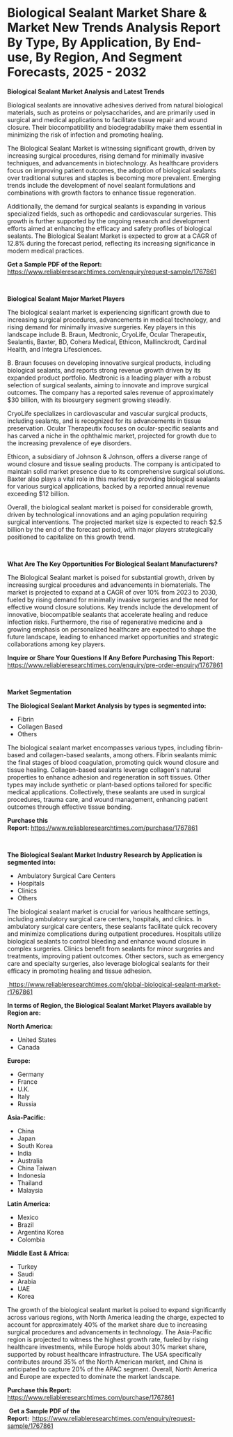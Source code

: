 <p><h1>Biological Sealant Market Share & Market New Trends Analysis Report By Type, By Application, By End-use, By Region, And Segment Forecasts, 2025 - 2032</h1></p><p><strong>Biological Sealant Market Analysis and Latest Trends</strong></p>
<p><p>Biological sealants are innovative adhesives derived from natural biological materials, such as proteins or polysaccharides, and are primarily used in surgical and medical applications to facilitate tissue repair and wound closure. Their biocompatibility and biodegradability make them essential in minimizing the risk of infection and promoting healing.</p><p>The Biological Sealant Market is witnessing significant growth, driven by increasing surgical procedures, rising demand for minimally invasive techniques, and advancements in biotechnology. As healthcare providers focus on improving patient outcomes, the adoption of biological sealants over traditional sutures and staples is becoming more prevalent. Emerging trends include the development of novel sealant formulations and combinations with growth factors to enhance tissue regeneration.</p><p>Additionally, the demand for surgical sealants is expanding in various specialized fields, such as orthopedic and cardiovascular surgeries. This growth is further supported by the ongoing research and development efforts aimed at enhancing the efficacy and safety profiles of biological sealants. The Biological Sealant Market is expected to grow at a CAGR of 12.8% during the forecast period, reflecting its increasing significance in modern medical practices.</p></p>
<p><strong>Get a Sample PDF of the Report:&nbsp;</strong> <a href="https://www.reliableresearchtimes.com/enquiry/request-sample/1767861?utm_campaign=2326&utm_medium=2&utm_source=Github&utm_content=ia&utm_term=14042025&utm_id=biological-sealant">https://www.reliableresearchtimes.com/enquiry/request-sample/1767861</a></p>
<p>&nbsp;</p>
<p><strong>Biological Sealant Major Market Players</strong></p>
<p><p>The biological sealant market is experiencing significant growth due to increasing surgical procedures, advancements in medical technology, and rising demand for minimally invasive surgeries. Key players in this landscape include B. Braun, Medtronic, CryoLife, Ocular Therapeutix, Sealantis, Baxter, BD, Cohera Medical, Ethicon, Mallinckrodt, Cardinal Health, and Integra Lifesciences.</p><p>B. Braun focuses on developing innovative surgical products, including biological sealants, and reports strong revenue growth driven by its expanded product portfolio. Medtronic is a leading player with a robust selection of surgical sealants, aiming to innovate and improve surgical outcomes. The company has a reported sales revenue of approximately $30 billion, with its biosurgery segment growing steadily.</p><p>CryoLife specializes in cardiovascular and vascular surgical products, including sealants, and is recognized for its advancements in tissue preservation. Ocular Therapeutix focuses on ocular-specific sealants and has carved a niche in the ophthalmic market, projected for growth due to the increasing prevalence of eye disorders.</p><p>Ethicon, a subsidiary of Johnson & Johnson, offers a diverse range of wound closure and tissue sealing products. The company is anticipated to maintain solid market presence due to its comprehensive surgical solutions. Baxter also plays a vital role in this market by providing biological sealants for various surgical applications, backed by a reported annual revenue exceeding $12 billion.</p><p>Overall, the biological sealant market is poised for considerable growth, driven by technological innovations and an aging population requiring surgical interventions. The projected market size is expected to reach $2.5 billion by the end of the forecast period, with major players strategically positioned to capitalize on this growth trend.</p></p>
<p>&nbsp;</p>
<p><strong>What Are The Key Opportunities For Biological Sealant Manufacturers?</strong></p>
<p><p>The Biological Sealant market is poised for substantial growth, driven by increasing surgical procedures and advancements in biomaterials. The market is projected to expand at a CAGR of over 10% from 2023 to 2030, fueled by rising demand for minimally invasive surgeries and the need for effective wound closure solutions. Key trends include the development of innovative, biocompatible sealants that accelerate healing and reduce infection risks. Furthermore, the rise of regenerative medicine and a growing emphasis on personalized healthcare are expected to shape the future landscape, leading to enhanced market opportunities and strategic collaborations among key players.</p></p>
<p><strong>Inquire or Share Your Questions If Any Before Purchasing This Report:</strong> <a href="https://www.reliableresearchtimes.com/enquiry/pre-order-enquiry/1767861?utm_campaign=2326&utm_medium=2&utm_source=Github&utm_content=ia&utm_term=14042025&utm_id=biological-sealant">https://www.reliableresearchtimes.com/enquiry/pre-order-enquiry/1767861</a></p>
<p>&nbsp;</p>
<p><strong>Market Segmentation</strong></p>
<p><strong>The Biological Sealant Market Analysis by types is segmented into:</strong></p>
<p><ul><li>Fibrin</li><li>Collagen Based</li><li>Others</li></ul></p>
<p><p>The biological sealant market encompasses various types, including fibrin-based and collagen-based sealants, among others. Fibrin sealants mimic the final stages of blood coagulation, promoting quick wound closure and tissue healing. Collagen-based sealants leverage collagen's natural properties to enhance adhesion and regeneration in soft tissues. Other types may include synthetic or plant-based options tailored for specific medical applications. Collectively, these sealants are used in surgical procedures, trauma care, and wound management, enhancing patient outcomes through effective tissue bonding.</p></p>
<p><strong>Purchase this Report:&nbsp;</strong><a href="https://www.reliableresearchtimes.com/purchase/1767861?utm_campaign=2326&utm_medium=2&utm_source=Github&utm_content=ia&utm_term=14042025&utm_id=biological-sealant">https://www.reliableresearchtimes.com/purchase/1767861</a></p>
<p>&nbsp;</p>
<p><strong>The Biological Sealant Market Industry Research by Application is segmented into:</strong></p>
<p><ul><li>Ambulatory Surgical Care Centers</li><li>Hospitals</li><li>Clinics</li><li>Others</li></ul></p>
<p><p>The biological sealant market is crucial for various healthcare settings, including ambulatory surgical care centers, hospitals, and clinics. In ambulatory surgical care centers, these sealants facilitate quick recovery and minimize complications during outpatient procedures. Hospitals utilize biological sealants to control bleeding and enhance wound closure in complex surgeries. Clinics benefit from sealants for minor surgeries and treatments, improving patient outcomes. Other sectors, such as emergency care and specialty surgeries, also leverage biological sealants for their efficacy in promoting healing and tissue adhesion.</p></p>
<p><a href="https://www.reliableresearchtimes.com/global-biological-sealant-market-r1767861?utm_campaign=2326&utm_medium=2&utm_source=Github&utm_content=ia&utm_term=14042025&utm_id=biological-sealant">&nbsp;https://www.reliableresearchtimes.com/global-biological-sealant-market-r1767861</a></p>
<p><strong>In terms of Region, the Biological Sealant Market Players available by Region are:</strong></p>
<p>
    <p> <strong> North America: </strong>
        <ul>
            <li>United States</li>
            <li>Canada</li>
        </ul>
        </p> 
    <p> <strong> Europe: </strong>
        <ul>
            <li>Germany</li>
            <li>France</li>
            <li>U.K.</li>
            <li>Italy</li>
            <li>Russia</li>
        </ul>
        </p> 
    <p> <strong> Asia-Pacific: </strong>
        <ul>
            <li>China</li>
            <li>Japan</li>
            <li>South Korea</li>
            <li>India</li>
            <li>Australia</li>
            <li>China Taiwan</li>
            <li>Indonesia</li>
            <li>Thailand</li>
            <li>Malaysia</li>
        </ul>
        </p> 
    <p> <strong> Latin America: </strong>
        <ul>
            <li>Mexico</li>
            <li>Brazil</li>
            <li>Argentina Korea</li>
            <li>Colombia</li>
        </ul>
        </p> 
    <p> <strong> Middle East & Africa: </strong>
        <ul>
            <li>Turkey</li>
            <li>Saudi</li>
            <li>Arabia</li>
            <li>UAE</li>
            <li>Korea</li>
        </ul>
    </p>
    </p>
<p><p>The growth of the biological sealant market is poised to expand significantly across various regions, with North America leading the charge, expected to account for approximately 40% of the market share due to increasing surgical procedures and advancements in technology. The Asia-Pacific region is projected to witness the highest growth rate, fueled by rising healthcare investments, while Europe holds about 30% market share, supported by robust healthcare infrastructure. The USA specifically contributes around 35% of the North American market, and China is anticipated to capture 20% of the APAC segment. Overall, North America and Europe are expected to dominate the market landscape.</p></p>
<p><strong>Purchase this Report: </strong><a href="https://www.reliableresearchtimes.com/purchase/1767861?utm_campaign=2326&utm_medium=2&utm_source=Github&utm_content=ia&utm_term=14042025&utm_id=biological-sealant">https://www.reliableresearchtimes.com/purchase/1767861</a></p>
<p>&nbsp;<strong>Get a Sample PDF of the Report:&nbsp;&nbsp;</strong><a href="https://www.reliableresearchtimes.com/enquiry/request-sample/1767861?utm_campaign=2326&utm_medium=2&utm_source=Github&utm_content=ia&utm_term=14042025&utm_id=biological-sealant">https://www.reliableresearchtimes.com/enquiry/request-sample/1767861</a></p>
<p><strong></strong></p>
<p><p></p><p></p><p></p></p>